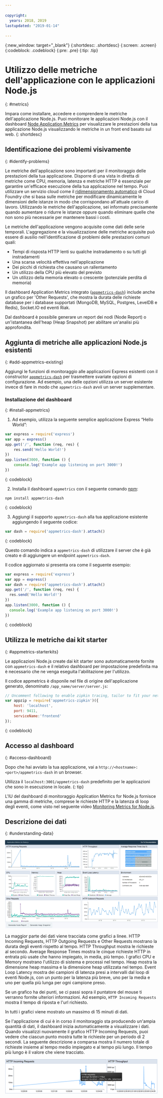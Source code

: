 ```yaml
---

copyright:
  years: 2018, 2019
lastupdated: "2019-01-14"

---
```


{:new_window: target="_blank"}
{:shortdesc: .shortdesc}
{:screen: .screen}
{:codeblock: .codeblock}
{:pre: .pre}
{:tip: .tip}

# Utilizzo delle metriche dell'applicazione con le applicazioni Node.js
{: #metrics}

Impara come installare, accedere e comprendere le metriche dell'applicazione Node.js. Puoi monitorare le applicazioni Node.js con il dashboard [Node Application Metrics](https://developer.ibm.com/code/open/projects/node-application-metrics/) per visualizzare le prestazioni della tua applicazione Node.js visualizzando le metriche in un front end basato sul web.
{: shortdesc}

## Identificazione dei problemi visivamente
{: #identify-problems}

Le metriche dell'applicazione sono importanti per il monitoraggio delle prestazioni della tua applicazione. Disporre di una vista in diretta di metriche come CPU, memoria, latenza e metriche HTTP è essenziale per garantire un'efficace esecuzione della tua applicazione nel tempo. Puoi utilizzare un servizio cloud come il [ridimensionamento automatico](/docs/services/Auto-Scaling/index.html) di Cloud Foundry che si basa sulle metriche per modificare dinamicamente le dimensioni delle istanze in modo che corrispondano all'attuale carico di lavoro. Utilizzando le metriche dell'applicazione, sei informato precisamente quando aumentare o ridurre le istanze oppure quando eliminare quelle che non sono più necessarie per mantenere bassi i costi.

Le metriche dell'applicazione vengono acquisite come dati delle serie temporali. L'aggregazione e la visualizzazione delle metriche acquisite può essere di ausilio nell'identificazione di problemi delle prestazioni comuni quali:

* Tempi di risposta HTTP lenti su qualche instradamento o su tutti gli instradamenti
* Una scarsa velocità effettiva nell'applicazione
* Dei picchi di richiesta che causano un rallentamento
* Un utilizzo della CPU più elevato del previsto
* Un utilizzo della memoria elevato o crescente (potenziale perdita di memoria)

Il dashboard Application Metrics integrato ([`appmetrics-dash`](https://github.com/RuntimeTools/appmetrics-dash)) include anche un grafico per 'Other Requests', che mostra la durata delle richieste database per i database supportati (MongoDB, MySQL, Postgres, LevelDB e Redis), Socket.IO ed eventi Riak.

Dal dashboard è possibile generare un report dei nodi (Node Report) o un'istantanea dell'heap (Heap Snapshot) per abilitare un'analisi più approfondita.

## Aggiunta di metriche alle applicazioni Node.js esistenti
{: #add-appmetrics-existing}

Aggiungi le funzioni di monitoraggio alle applicazioni Express esistenti con il constructor [ `appmetrics-dash`](https://github.com/RuntimeTools/appmetrics-dash) per trasmettere svariate opzioni di configurazione. Ad esempio, una delle opzioni utilizza un server esistente invece di fare in modo che `appmetrics-dash` avvii un server supplementare.

### Installazione del dashboard
{: #install-appmetrics}

1. Ad esempio, utilizza la seguente semplice applicazione Express “Hello World”:
  ```js
  var express = require('express')
  var app = express()
  app.get('/', function (req, res) {
      res.send('Hello World!')
  })
  app.listen(3000, function () {
      console.log('Example app listening on port 3000!')
  })
  ```
  {: codeblock}

2. Installa il dashboard `appmetrics` con il seguente comando [npm](https://nodejs.org/):
  ```
  npm install appmetrics-dash
  ```
  {: codeblock}

3. Aggiungi il supporto `appmetrics-dash` alla tua applicazione esistente aggiungendo il seguente codice:
  ```js
  var dash = require('appmetrics-dash').attach()
  ```
  {: codeblock}

  Questo comando indica a `appmetrics-dash` di utilizzare il server che è già creato e di aggiungere un endpoint `appmetrics-dash`.

  Il codice aggiornato si presenta ora come il seguente esempio:
  ```js
  var express = require('express')
  var app = express()
  var dash = require('appmetrics-dash').attach()
  app.get('/', function (req, res) {
    res.send('Hello World!')
  })
  app.listen(3000, function () {
    console.log('Example app listening on port 3000!')
  })
  ```
  {: codeblock}

## Utilizza le metriche dai kit starter
{: #appmetrics-starterkits}

Le applicazioni Node.js create dai kit starter sono automaticamente fornite con `appmetrics-dash` e il relativo dashboard per impostazione predefinita ma è necessario che ne venga eseguita l'abilitazione per l'utilizzo.

Il codice appmetrics è disponile nel file di origine dell'applicazione generato, denominato `/app_name/server/server.js`:
```js
// Uncomment following to enable zipkin tracing, tailor to fit your network configuration:
var appzip = require('appmetrics-zipkin')({
    host: 'localhost',
    port: 9411,
    serviceName:'frontend'
});
```
{: codeblock}

## Accesso al dashboard
{: #access-dashboard}

Dopo che hai avviato la tua applicazione, vai a `http://<hostname>:<port>/appmetrics-dash` in un browser.

Utilizza il `localhost:3001/appmetrics-dash` predefinito per le applicazioni che sono in esecuzione in locale.
{: tip}

L'IU del dashboard di monitoraggio Application Metrics for Node.js fornisce una gamma di metriche, comprese le richieste HTTP e la latenza di loop degli eventi, come visto nel seguente video [Monitoring Metrics for Node.js](https://www.youtube.com/watch?v=7hV8gKlMYLs&feature=youtu.be).

## Descrizione dei dati
{: #understanding-data}

![Dashboard Appmetrics](images/appmetricsdash-1.png)

La maggior parte dei dati viene tracciata come grafici a linee. HTTP Incoming Requests, HTTP Outgoing Requests e Other Requests mostrano la durata degli eventi rispetto al tempo. HTTP Throughput mostra le richieste al secondo. Average Response Times mostra le cinque richieste HTTP in entrata più usate che hanno impiegato, in media, più tempo. I grafici CPU e Memory mostrano l'utilizzo di sistema e processi nel tempo. Heap mostra la dimensione heap massima e la dimensione heap utilizzata nel tempo. Event Loop Latency mostra dei campioni di latenza presi a intervalli dal loop di eventi Node.js, con un punto per la latenza più breve, uno per la media e uno per quella più lunga per ogni campione preso.

Se un grafico ha dei punti, se ci passi sopra il puntatore del mouse ti verranno fornite ulteriori informazioni. Ad esempio, `HTTP Incoming Requests` mostra il tempo di riposta e l'url richiesto.

In tutti i grafici viene mostrato un massimo di 15 minuti di dati.

Se l'applicazione di cui è in corso il monitoraggio sta producendo un'ampia quantità di dati, il dashboard inizia automaticamente a visualizzare i dati. Quando visualizzi nuovamente il grafico HTTP Incoming Requests, puoi vedere che ciascun punto mostra tutte le richieste per un periodo di 2 secondi. La seguente descrizione a comparsa mostra il numero totale di richieste insieme al tempo medio impiegato e al tempo più lungo. Il tempo più lungo è il valore che viene tracciato.

![Mostra descrizione a comparsa](images/tooltip-1.png)




